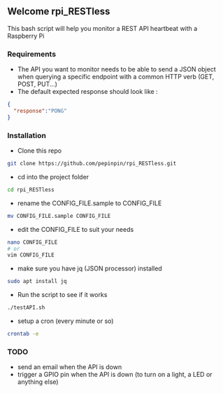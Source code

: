 ## Welcome rpi_RESTless

This bash script will help you monitor a REST API heartbeat with a Raspberry Pi

### Requirements

* The API you want to monitor needs to be able to send a JSON object
when querying a specific endpoint with a common HTTP verb (GET, POST, PUT...)
* The default expected response should look like :
```json
{
  "response":"PONG"
}
```

### Installation

* Clone this repo
```bash
git clone https://github.com/pepinpin/rpi_RESTless.git
```
* cd into the project folder
```bash
cd rpi_RESTless
```
* rename the CONFIG_FILE.sample to CONFIG_FILE
```bash
mv CONFIG_FILE.sample CONFIG_FILE
```
* edit the CONFIG_FILE to suit your needs
```bash
nano CONFIG_FILE
# or
vim CONFIG_FILE
```
* make sure you have jq (JSON processor) installed
```bash
sudo apt install jq
```
* Run the script to see if it works
```bash
./testAPI.sh
```
* setup a cron (every minute or so)
```bash
crontab -e
```

### TODO

* send an email when the API is down
* trigger a GPIO pin when the API is down (to turn on a light, a LED or anything else)
